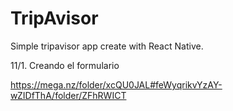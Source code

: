 # TripAvisor

Simple tripavisor app create with React Native.

11/1. Creando el formulario

https://mega.nz/folder/xcQU0JAL#feWyqrikvYzAY-wZIDfThA/folder/ZFhRWICT
